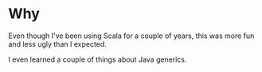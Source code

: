 Why
===

Even though I've been using Scala for a couple of years,
this was more fun and less ugly than I expected.

I even learned a couple of things about Java generics.
